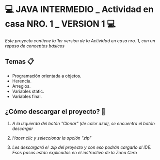 # :computer: JAVA INTERMEDIO _ Actividad en casa NRO. 1 _ VERSION 1 :computer:

_Este proyecto contiene la 1er version de la Actividad en casa nro. 1, con un repaso de conceptos básicos_

## Temas :clipboard:
* Programación orientada a objetos.
* Herencia.
* Arreglos.
* Variables static.
* Variables final.

## ¿Cómo descargar el proyecto? :floppy_disk:
1. _A la izquierda del botón "Clonar" (de color azul), se encuentra el botón descargar_

2. _Hacer clic y seleccionar la opción "zip"_

3. _Les descargará el .zip del proyecto y con eso podrán cargarlo al IDE. Esos pasos están explicados en el instructivo de la Zona Cero_

